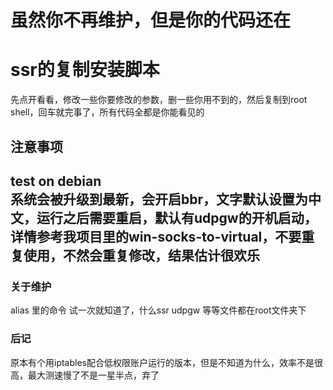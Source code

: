<h1>虽然你不再维护，但是你的代码还在<h1>
<h1>ssr的复制安装脚本</h1>
<p>先点开看看，修改一些你要修改的参数，删一些你用不到的，然后复制到root shell，回车就完事了，所有代码全都是你能看见的</p>
<h2>注意事项<h2>
<p>test on debian <br>
系统会被升级到最新，会开启bbr，文字默认设置为中文，运行之后需要重启，默认有udpgw的开机启动，详情参考我项目里的win-socks-to-virtual，不要重复使用，不然会重复修改，结果估计很欢乐<br>
</p>
<h3>关于维护</h3>
<p>alias 里的命令 试一次就知道了，什么ssr udpgw 等等文件都在root文件夹下</p>
<h3>后记</h3>
<p>原本有个用iptables配合低权限账户运行的版本，但是不知道为什么，效率不是很高，最大测速慢了不是一星半点，弃了</p>
